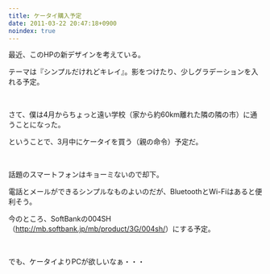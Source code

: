 ```yaml
---
title: ケータイ購入予定
date: 2011-03-22 20:47:18+0900
noindex: true
---
```

<p>最近、このHPの新デザインを考えている。</p>
<p>テーマは『シンプルだけれどキレイ』。影をつけたり、少しグラデーションを入れる予定。</p>
<p>&nbsp;</p>
<p>さて、僕は4月からちょっと遠い学校（家から約60km離れた隣の隣の市）に通うことになった。</p>
<p>ということで、3月中にケータイを買う（親の命令）予定だ。</p>
<p>&nbsp;</p>
<p>話題のスマートフォンはキョーミないので却下。</p>
<p>電話とメールができるシンプルなものよいのだが、BluetoothとWi-Fiはあると便利そう。</p>
<p>今のところ、SoftBankの004SH（<a href="http://mb.softbank.jp/mb/product/3G/004sh/">http://mb.softbank.jp/mb/product/3G/004sh/</a>）にする予定。</p>
<p>&nbsp;</p>
<p>でも、ケータイよりPCが欲しいなぁ・・・</p>
